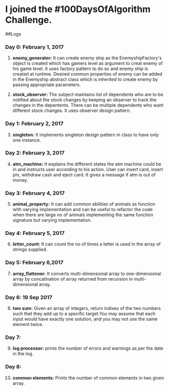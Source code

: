 # I joined the #100DaysOfAlgorithm Challenge.

##Logs

### Day 0: February 1, 2017
1) **enemy_generator:** It can create enemy ship as the EnemyshipFactory's object is created which has gamers level as argument to creat enemy of his game level. It uses factory pattern to do so and enemy ship is created at runtime. Desired common properties of enemy can be added in the Enemyship abstract class which is inherited to create enemy by passing appropriate parameters.

2) **stock_observer:**  The subject maintains list of dependents who are to be notified about the stock changes by keeping an observer to track the changes in the depentents. There can be multiple dependents who want different stock changes.  It uses observer design pattern.

### Day 1: February 2, 2017
3) **singleton:** It implements singleton design pattern in class to have only one instance.

### Day 2: February 3, 2017
4) **atm_machine:** It explains the different states the atm machine could be in and instructs user according to his action. User can insert card, insert pin, withdraw cash and eject card. It gives a message if atm is out of money.

### Day 3: February 4, 2017
 5) **animal_property:** It can add common abilities of animals as function with varying implementation and can be useful to refactor the code when there are large no of animals implementing the same function signature but varying implementation.

### Day 4: February 5, 2017
 6) **letter_count:** It can count the no of times a letter is used in the array of strings supplied.

### Day 5: February 6,2017
 7) **array_flattener:** It converts multi-dimensional array to one-dimensional array by concatination of array returned from recursion in multi-dimensional array.

### Day 6: 19 Sep 2017
 8) **two sum:** Given an array of integers, return indixes of the two numbers such that they add up to a specific target.You may assume that each input would have exactly one solution, and you may not use the same element twice.

### Day 7:
 9) **log processor:** prints the number of errors and warnings as per the date in the log.

### Day 8:
 10) **common elements:** Prints the number of common elements in two given array.